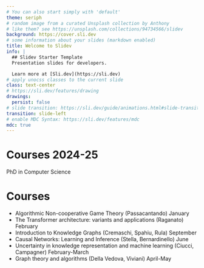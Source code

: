 ```yaml
---
# You can also start simply with 'default'
theme: seriph
# random image from a curated Unsplash collection by Anthony
# like them? see https://unsplash.com/collections/94734566/slidev
background: https://cover.sli.dev
# some information about your slides (markdown enabled)
title: Welcome to Slidev
info: |
  ## Slidev Starter Template
  Presentation slides for developers.

  Learn more at [Sli.dev](https://sli.dev)
# apply unocss classes to the current slide
class: text-center
# https://sli.dev/features/drawing
drawings:
  persist: false
# slide transition: https://sli.dev/guide/animations.html#slide-transitions
transition: slide-left
# enable MDC Syntax: https://sli.dev/features/mdc
mdc: true
---
```


# Courses 2024-25

PhD in Computer Science

# Courses

- Algorithmic Non-cooperative Game Theory (Passacantando) January
- The Transformer architecture: variants and applications (Raganato) February
- Introduction to Knowledge Graphs (Cremaschi, Spahiu, Rula) September
- Causal Networks: Learning and Inference (Stella, Bernardinello) June
- Uncertainty in knowledge representation and machine learning (Ciucci, Campagner) February-March
- Graph theory and algorithms (Della Vedova, Viviani) April-May
